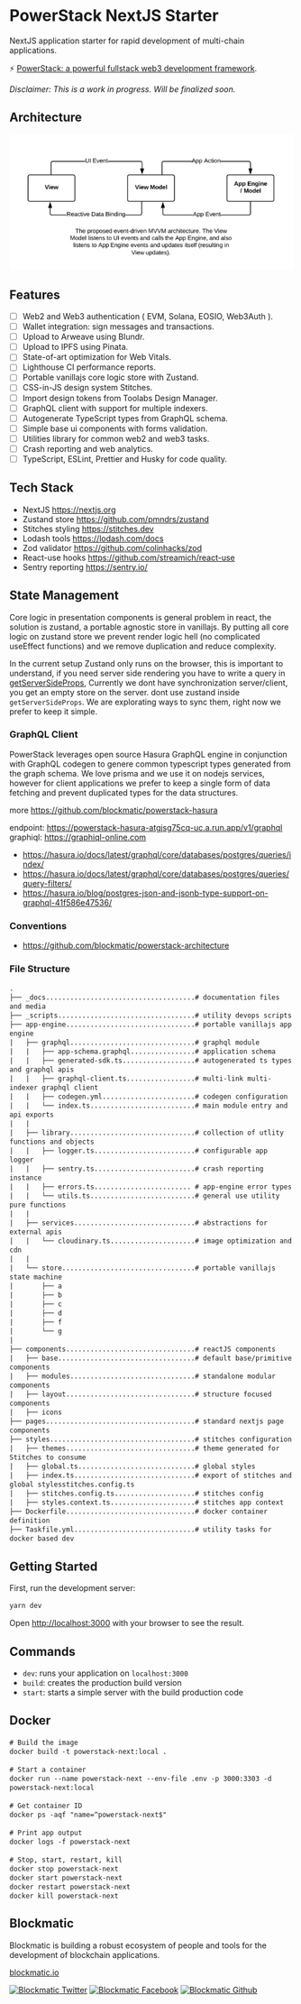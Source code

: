 # PowerStack NextJS Starter

NextJS application starter for rapid development of multi-chain applications.

⚡️ [PowerStack: a powerful fullstack web3 development framework](https://powerstack.xyz).

_Disclaimer: This is a work in progress. Will be finalized soon._

## Architecture

![](./_docs/mvvm-architecture.png)

## Features

- [ ] Web2 and Web3 authentication ( EVM, Solana, EOSIO, Web3Auth ).
- [ ] Wallet integration: sign messages and transactions.
- [ ] Upload to Arweave using Blundr.
- [ ] Upload to IPFS using Pinata.
- [ ] State-of-art optimization for Web Vitals.
- [ ] Lighthouse CI performance reports.
- [ ] Portable vanillajs core logic store with Zustand.
- [ ] CSS-in-JS design system Stitches.
- [ ] Import design tokens from Toolabs Design Manager.
- [ ] GraphQL client with support for multiple indexers.
- [ ] Autogenerate TypeScript types from GraphQL schema.
- [ ] Simple base ui components with forms validation.
- [ ] Utilities library for common web2 and web3 tasks.
- [ ] Crash reporting and web analytics.
- [ ] TypeScript, ESLint, Prettier and Husky for code quality.

## Tech Stack

- NextJS https://nextjs.org
- Zustand store https://github.com/pmndrs/zustand
- Stitches styling https://stitches.dev
- Lodash tools https://lodash.com/docs
- Zod validator https://github.com/colinhacks/zod
- React-use hooks https://github.com/streamich/react-use
- Sentry reporting https://sentry.io/

## State Management

Core logic in presentation components is general problem in react, the solution is zustand, a portable agnostic store in vanillajs.
By putting all core logic on zustand store we prevent render logic hell (no complicated useEffect functions) and we remove duplication and reduce complexity.

In the current setup Zustand only runs on the browser, this is important to understand, if you need server side rendering you have to write a query in [getServerSideProps](https://nextjs.org/docs/basic-features/data-fetching/get-server-side-props), Currently we dont have synchronization server/client, you get an empty store on the server. dont use zustand inside `getServerSideProps`. We are explorating ways to sync them, right now we prefer to keep it simple.

### GraphQL Client

PowerStack leverages open source Hasura GraphQL engine in conjunction with GraphQL codegen to genere common typescript types generated from the graph schema. We love prisma and we use it on nodejs services, however for client applications we prefer to keep a single form of data fetching and prevent duplicated types for the data structures.

more https://github.com/blockmatic/powerstack-hasura

endpoint: https://powerstack-hasura-atgjsg75cq-uc.a.run.app/v1/graphql
graphiql: https://graphiql-online.com

- https://hasura.io/docs/latest/graphql/core/databases/postgres/queries/index/
- https://hasura.io/docs/latest/graphql/core/databases/postgres/queries/query-filters/
- https://hasura.io/blog/postgres-json-and-jsonb-type-support-on-graphql-41f586e47536/

### Conventions

- https://github.com/blockmatic/powerstack-architecture

### File Structure

```
.
├── _docs.....................................# documentation files and media
├── _scripts..................................# utility devops scripts
├── app-engine................................# portable vanillajs app engine
|   ├── graphql...............................# graphql module
|   |   ├── app-schema.graphql................# application schema
|   |   ├── generated-sdk.ts..................# autogenerated ts types and graphql apis
|   |   ├── graphql-client.ts.................# multi-link multi-indexer graphql client
|   |   ├── codegen.yml.......................# codegen configuration
|   |   └── index.ts..........................# main module entry and api exports
|   |
|   ├── library...............................# collection of utlity functions and objects
|   |   ├── logger.ts.........................# configurable app logger
|   |   ├── sentry.ts.........................# crash reporting instance
|   |   ├── errors.ts........................ # app-engine error types
|   |   └── utils.ts..........................# general use utility pure functions
|   |
|   ├── services..............................# abstractions for external apis
|   |   └── cloudinary.ts.....................# image optimization and cdn
|   |
|   └── store.................................# portable vanillajs state machine
|       ├── a
|       ├── b
|       ├── c
|       ├── d
|       ├── f
|       └── g
|
├── components................................# reactJS components
|   ├── base..................................# default base/primitive components
|   ├── modules...............................# standalone modular components
|   ├── layout................................# structure focused components
|   ├── icons
├── pages.....................................# standard nextjs page components
├── styles....................................# stitches configuration
|   ├── themes................................# theme generated for Stitches to consume
|   ├── global.ts.............................# global styles
|   ├── index.ts..............................# export of stitches and global stylesstitches.config.ts
|   ├── stitches.config.ts....................# stitches config
|   ├── styles.context.ts.....................# stitches app context
├── Dockerfile................................# docker container definition
├── Taskfile.yml..............................# utility tasks for docker based dev
```

## Getting Started

First, run the development server:

```bash
yarn dev
```

Open [http://localhost:3000](http://localhost:3000) with your browser to see the result.

## Commands

- `dev`: runs your application on `localhost:3000`
- `build`: creates the production build version
- `start`: starts a simple server with the build production code

## Docker

```
# Build the image
docker build -t powerstack-next:local .

# Start a container
docker run --name powerstack-next --env-file .env -p 3000:3303 -d powerstack-next:local

# Get container ID
docker ps -aqf "name=^powerstack-next$"

# Print app output
docker logs -f powerstack-next

# Stop, start, restart, kill
docker stop powerstack-next
docker start powerstack-next
docker restart powerstack-next
docker kill powerstack-next
```

## Blockmatic

Blockmatic is building a robust ecosystem of people and tools for the development of blockchain applications.

[blockmatic.io](https://blockmatic.io)

<!-- Please don't remove this: Grab your social icons from https://github.com/carlsednaoui/gitsocial -->

<!-- display the social media buttons in your README -->

[![Blockmatic Twitter][1.1]][1]
[![Blockmatic Facebook][2.1]][2]
[![Blockmatic Github][3.1]][3]

<!-- links to social media icons -->
<!-- no need to change these -->

<!-- icons with padding -->

[1.1]: http://i.imgur.com/tXSoThF.png 'twitter icon with padding'
[2.1]: http://i.imgur.com/P3YfQoD.png 'facebook icon with padding'
[3.1]: http://i.imgur.com/0o48UoR.png 'github icon with padding'

<!-- icons without padding -->

[1.2]: http://i.imgur.com/wWzX9uB.png 'twitter icon without padding'
[2.2]: http://i.imgur.com/fep1WsG.png 'facebook icon without padding'
[3.2]: http://i.imgur.com/9I6NRUm.png 'github icon without padding'

<!-- links to your social media accounts -->
<!-- update these accordingly -->

[1]: http://www.twitter.com/blockmatic_io
[2]: http://fb.me/blockmatic.io
[3]: http://www.github.com/blockmatic

<!-- Please don't remove this: Grab your social icons from https://github.com/carlsednaoui/gitsocial -->
